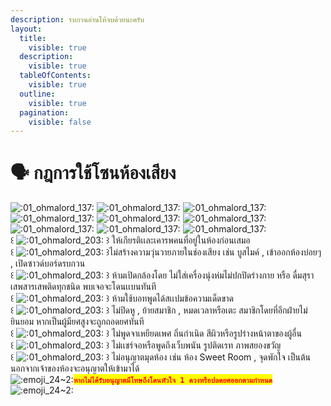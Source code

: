 ```yaml
---
description: รบกวนอ่านให้จบด้วยนะครับ
layout:
  title:
    visible: true
  description:
    visible: true
  tableOfContents:
    visible: true
  outline:
    visible: true
  pagination:
    visible: false
---
```


# 🗣️ กฎการใช้โซนห้องเสียง

<img src="https://cdn.discordapp.com/emojis/1161291651738763345.webp?size=40" alt=":01_ohmalord_137:" data-size="original"> <img src="https://cdn.discordapp.com/emojis/1161291651738763345.webp?size=40" alt=":01_ohmalord_137:" data-size="original"> <img src="https://cdn.discordapp.com/emojis/1161291651738763345.webp?size=40" alt=":01_ohmalord_137:" data-size="original"> <img src="https://cdn.discordapp.com/emojis/1161291651738763345.webp?size=40" alt=":01_ohmalord_137:" data-size="original"> <img src="https://cdn.discordapp.com/emojis/1161291651738763345.webp?size=40" alt=":01_ohmalord_137:" data-size="original"> <img src="https://cdn.discordapp.com/emojis/1161291651738763345.webp?size=40" alt=":01_ohmalord_137:" data-size="original"> <img src="https://cdn.discordapp.com/emojis/1161291651738763345.webp?size=40" alt=":01_ohmalord_137:" data-size="original"> <img src="https://cdn.discordapp.com/emojis/1161291651738763345.webp?size=40" alt=":01_ohmalord_137:" data-size="original"> <img src="https://cdn.discordapp.com/emojis/1161291651738763345.webp?size=40" alt=":01_ohmalord_137:" data-size="original"> \
꒰ <img src="https://cdn.discordapp.com/emojis/1173464392541687968.webp?size=40" alt=":01_ohmalord_203:" data-size="line"> ꒱ ให้เกียรติเเละเคารพคนที่อยู่ในห้องก่อนเสมอ \
꒰ <img src="https://cdn.discordapp.com/emojis/1173464392541687968.webp?size=40" alt=":01_ohmalord_203:" data-size="line"> ꒱ไม่สร้างความวุ่นวายภายในช่องเสียง เช่น บูสไมค์ , เข้าออกห้องบ่อยๆ , เปิดซาวด์บอร์ดรบกวน \
꒰ <img src="https://cdn.discordapp.com/emojis/1173464392541687968.webp?size=40" alt=":01_ohmalord_203:" data-size="line"> ꒱ ห้ามเปิดกล้องโดย ไม่ใส่เครื่องนุ่งห่มไม่ปกปิดร่างกาย หรือ ดื่มสุรา เสพสารเสพติดทุกชนิด พบเจอจะโดนเเบนทันที \
꒰ <img src="https://cdn.discordapp.com/emojis/1173464392541687968.webp?size=40" alt=":01_ohmalord_203:" data-size="line"> ꒱ ห้ามใช้บอทพูดได้สเเปมข้อความเด็ดขาด \
꒰ <img src="https://cdn.discordapp.com/emojis/1173464392541687968.webp?size=40" alt=":01_ohmalord_203:" data-size="line"> ꒱ ไม่ปิดหู , ย้ายสมาชิก , หมดเวลาหรือเตะ สมาชิกโดยที่อีกฝ่ายไม่ยินยอม หากเป็นผู้มียศสูงจะถูกถอดยศทันที \
꒰ <img src="https://cdn.discordapp.com/emojis/1173464392541687968.webp?size=40" alt=":01_ohmalord_203:" data-size="line"> ꒱ ไม่พูดจาเหยียดเพศ ถิ่นกำเนิด สีผิวหรือรูปร่างหน้าตาของผู้อื่น \
꒰ <img src="https://cdn.discordapp.com/emojis/1173464392541687968.webp?size=40" alt=":01_ohmalord_203:" data-size="line"> ꒱ ไม่เเชร์จอหรือพูดถึงเว็บพนัน รูปติดเรท ภาพสยองขวัญ \
꒰ <img src="https://cdn.discordapp.com/emojis/1173464392541687968.webp?size=40" alt=":01_ohmalord_203:" data-size="line"> ꒱ ไม่อนุญาตมุดห้อง เช่น ห้อง Sweet Room , จุดพักใจ เป็นต้น นอกจากเจ้าของห้องจะอนุญาตให้เข้ามาได้\
![:emoji\_24\~2:](https://cdn.discordapp.com/emojis/1343615588194451546.webp?size=40\&animated=true)<mark style="color:red;">**`หากไม่ได้รับอนุญาตมีโทษถึงโดนหัวใจ 1 ดวงหรือปลดยศออกตามกำหนด`**</mark>![:emoji\_24\~2:](https://cdn.discordapp.com/emojis/1343615588194451546.webp?size=40\&animated=true)

